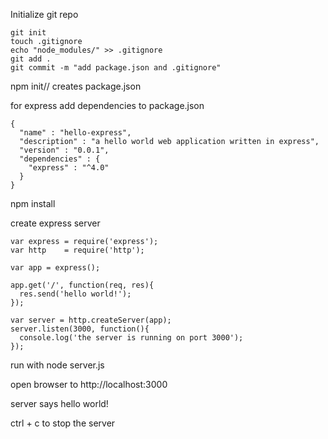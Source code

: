 Initialize git repo

```
git init
touch .gitignore
echo "node_modules/" >> .gitignore
git add .
git commit -m "add package.json and .gitignore"
```
npm init// creates package.json

for express add dependencies to package.json

```
{
  "name" : "hello-express",
  "description" : "a hello world web application written in express",
  "version" : "0.0.1",
  "dependencies" : {
    "express" : "^4.0"
  }
}
```

npm install

create express server

```
var express = require('express');
var http    = require('http');

var app = express();

app.get('/', function(req, res){
  res.send('hello world!');
});

var server = http.createServer(app);
server.listen(3000, function(){
  console.log('the server is running on port 3000');
});
```

run with node server.js

open browser to http://localhost:3000

server says hello world!

ctrl + c to stop the server

